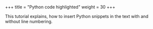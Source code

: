 +++
title = "Python code highlighted"
weight = 30
+++

This tutorial explains, how to insert Python snippets in the text with and without line numbering.

